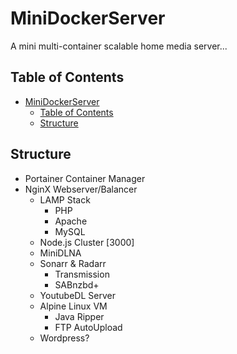 # MiniDockerServer
A mini multi-container scalable home media server...
## Table of Contents
- [MiniDockerServer](#minidockerserver)
  - [Table of Contents](#table-of-contents)
  - [Structure](#structure)

## Structure
 - Portainer Container Manager
 - NginX Webserver/Balancer
   - LAMP Stack
     - PHP
     - Apache
     - MySQL
   - Node.js Cluster [3000]
   - MiniDLNA
   - Sonarr & Radarr
     - Transmission
     - SABnzbd+
   - YoutubeDL Server
   - Alpine Linux VM
     - Java Ripper
     - FTP AutoUpload
   - Wordpress?
